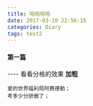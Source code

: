 ```yaml
---
title: 哈哈哈哈
date: 2017-03-10 22:56:15
categories: Diary
tags: test2
---
```

#### 第一篇
\---- 看看分格的效果
**加粗**

	爱的世界福利局阿费德勒；
	考多少分骄傲了；
